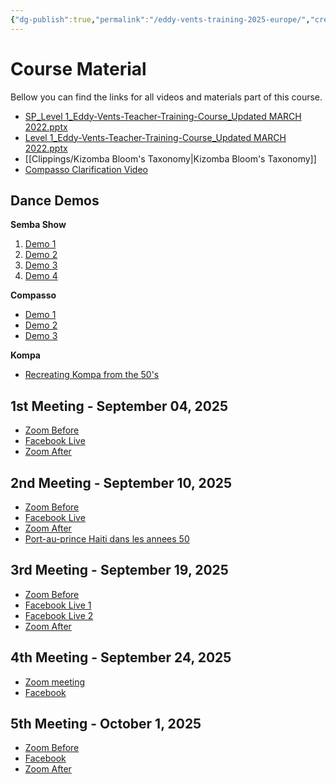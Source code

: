 ```yaml
---
{"dg-publish":true,"permalink":"/eddy-vents-training-2025-europe/","created":"2025-09-18T15:53:25.359-04:00","updated":"2025-10-02T13:13:18.774-04:00"}
---
```



# Course Material

Bellow you can find the links for all videos and materials part of this course.

- [SP_Level 1_Eddy-Vents-Teacher-Training-Course_Updated MARCH 2022.pptx](https://1drv.ms/p/c/a28fc125b5d771bc/ESVOxdFf2TtEjurfSeVFO-cBNkkhaTRBjJ9an4Z8lLMxMQ?e=FeTIcD)
- [Level 1_Eddy-Vents-Teacher-Training-Course_Updated MARCH 2022.pptx](https://1drv.ms/p/c/a28fc125b5d771bc/Ebtbd2xW7KtIvc453M30l3cBBHAS2NRIvikh9iU6vEktBw?e=99eeTS)
- [[Clippings/Kizomba Bloom's Taxonomy\|Kizomba Bloom's Taxonomy]]
- [Compasso Clarification Video](https://1drv.ms/v/c/a28fc125b5d771bc/EXWgQT56tC1IiBYgkEGNoL0BssuuDt_8R5xHBwsXUV8NVA?e=CpKPl1)

## Dance Demos

**Semba Show**

1. [Demo 1](https://1drv.ms/v/c/a28fc125b5d771bc/EYFUK3gq2ydBr0nzKyb5or8BmTp3Mu9OTNo-pTjnbtO5EA?e=1HT8hd)
2. [Demo 2](https://1drv.ms/v/c/a28fc125b5d771bc/ER1M6tadDmRImuMZnz9DUpYBxvLfGTky2UZUpJ-cS_TVaQ?e=q3O2On)
3. [Demo 3](https://1drv.ms/v/c/a28fc125b5d771bc/Efe_ULkTTLRKsGunVDcTUBwBoW__UwaSxKG2W9PvVw1ETQ?e=A2hDoh)
4. [Demo 4](https://1drv.ms/v/c/a28fc125b5d771bc/EY7VcBPmDERItjAVT00rBO4B664K5IQkD0hta--4VQnQig?e=je7QPq)

**Compasso**

- [Demo 1](https://1drv.ms/v/c/a28fc125b5d771bc/EVzX8kYlFnVLqWnorCLXtMUBa_jsM1FyVsLsBGGyQzwitQ?e=b5a0gX)
- [Demo 2](https://1drv.ms/v/c/a28fc125b5d771bc/EUi6i0LCDidAjVjrPMaVgjQBOht5DO_ZZIjlUwRMmQpOJw?e=JSBkYk)
- [Demo 3](https://1drv.ms/v/c/a28fc125b5d771bc/EQcJYZiy4ctAl-9F5qYplZEBXZtxnlxqPTm5yRUGg718uA?e=baDfZs)

**Kompa**
- [Recreating Kompa from the 50's](https://1drv.ms/v/c/a28fc125b5d771bc/EfQaksCnD95GhQexr4czq8ABi1r16_a9UL8TnufAl9Kf2g?e=CmRuzf)

## 1st Meeting - September 04, 2025

- [Zoom Before](https://1drv.ms/v/c/a28fc125b5d771bc/Ec9Jxbn_c_9FsRndyjJGUBkBhTqRzUfuiBW1YQ6y1deELg?e=xUyou6)
- [Facebook Live](https://1drv.ms/v/c/a28fc125b5d771bc/EQVsV_zupwFGi9RDE-N7eIMBZVsA3giIzdlXnyPkB0Mikw?e=ltKHWE)
- [Zoom After](https://1drv.ms/v/c/a28fc125b5d771bc/EcjSjV2sDOpIs9HXScvd6cEBSHdzDLGWcDYGvyxp_T9gOQ?e=mHqAbv%20)

## 2nd Meeting - September 10, 2025

- [Zoom Before](https://1drv.ms/v/c/a28fc125b5d771bc/ETJ8ggN89_pGh5X019H8PH4BV4FPSerHZJCaI6GnqN8_0g?e=XY9neU)
- [Facebook Live](https://1drv.ms/v/c/a28fc125b5d771bc/EZClSKAIOHlHo1s2kk7R4ZgBXtRKM9F4COWBmQHLzl0Pzg?e=RrAnTO)
- [Zoom After](https://1drv.ms/v/c/a28fc125b5d771bc/ET_Ks9sSPfFInmZa5lh85KcBetPOZ3GwFSyFgIPo-Fb_fw?e=Gm71VN)
- [Port-au-prince Haiti dans les annees 50](https://youtu.be/cDwAFYns7BM?si=zniy8Dhm3tIJAb7I)

## 3rd Meeting - September 19, 2025

- [Zoom Before](https://1drv.ms/v/c/a28fc125b5d771bc/Ecr-L1nPiltEhYz1DUwCJ-IBQG6zIkUo-fbsWHkcl1CIkw?e=QEx9F5)
- [Facebook Live 1](https://1drv.ms/v/c/a28fc125b5d771bc/EZKy30bQYbNMloXbvwiVfEgBm5El-2sFf10UMN6RYdv7FA?e=uthnEE)
- [Facebook Live 2](https://1drv.ms/v/c/a28fc125b5d771bc/EbcQ1ymkpyVPrXYESM69nu4B3YQuA8_qK8m17GkcSWXAWg?e=Vji31y)
- [Zoom After](https://1drv.ms/v/c/a28fc125b5d771bc/ERcF17-787pHuUw7zXjsm58BAFSfNH5zNBfC4V84bqfigg?e=L1iElv)

## 4th Meeting - September 24, 2025

- [Zoom meeting](https://1drv.ms/v/c/a28fc125b5d771bc/EcKIEgXeMQZBvsVP6DZYvBoBoNAobCKV8T1kPJAtd5epLQ?e=aSk0o0)
- [Facebook](https://1drv.ms/v/c/a28fc125b5d771bc/EZT1Un-WOvRNhpBezC9D7gQBrJIT9NeNU-CJ7Obrf6twAQ?e=jpnhIb)

## 5th Meeting - October 1, 2025

- [Zoom Before](https://1drv.ms/v/c/a28fc125b5d771bc/EdWB-ZytFPdPitPLvrBh8AEBMz812wEY23Om3zaYpUbxVQ?e=E9ie8z)
- [Facebook](https://1drv.ms/v/c/a28fc125b5d771bc/Eau7XRnjATRDqU7PNPTEwGwBCAWBPiINwnZNa32OEuStng?e=kgaoUg)
- [Zoom After](https://1drv.ms/v/c/a28fc125b5d771bc/EcdnoRMRfhJDio7rGJSBJIsBXCni3jIlNkY81NePm__7dA?e=ukBxt1)
